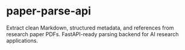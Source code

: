 # paper-parse-api
Extract clean Markdown, structured metadata, and references from research paper PDFs. FastAPI-ready parsing backend for AI research applications.
